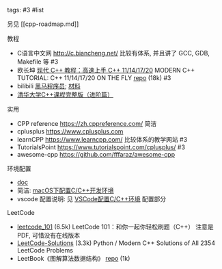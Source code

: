 tags: #3 #list

另见 [[cpp-roadmap.md]]

教程

- C语言中文网 <http://c.biancheng.net/> 比较有体系, 并且讲了 GCC, GDB, Makefile 等 #3
- 欧长坤 [现代 C++ 教程：高速上手 C++ 11/14/17/20](https://changkun.de/modern-cpp/) MODERN C++ TUTORIAL: C++ 11/14/17/20 ON THE FLY [repo](https://github.com/changkun/modern-cpp-tutorial) (18k) #3
- bilibili [黑马程序员](https://www.bilibili.com/video/BV1et411b73Z); [材料](https://pan.baidu.com/s/1vTXgoXql0JZIuThKIMJJCA?pwd=1234)
- [清华大学C++课程完整版（进阶篇）](https://www.bilibili.com/video/BV1Zt411P7Zm)

实用

- CPP reference <https://zh.cppreference.com/> 简洁
- cplusplus <https://www.cplusplus.com>
- learnCPP <https://www.learncpp.com/> 比较体系的教学网站 #3
- TutorialsPoint <https://www.tutorialspoint.com/cplusplus/> #3
- awesome-cpp <https://github.com/fffaraz/awesome-cpp>

环境配置

- [doc](https://code.visualstudio.com/docs/languages/cpp)
- 简洁: [macOS下配置C/C++开发环境](https://zhuanlan.zhihu.com/p/158566155)
- vscode 配置说明: 见 [VSCode配置C/C++环境](https://zhuanlan.zhihu.com/p/87864677) 配置部分

LeetCode

- [leetcode_101](https://github.com/changgyhub/leetcode_101) (6.5k) LeetCode 101：和你一起你轻松刷题（C++） 注意是PDF, 可惜没有在线版本
- [LeetCode-Solutions](https://github.com/kamyu104/LeetCode-Solutions) (3.3k) Python / Modern C++ Solutions of All 2354 LeetCode Problems
- LeetBook《图解算法数据结构》 [repo](https://github.com/krahets/LeetCode-Book) (1k)
